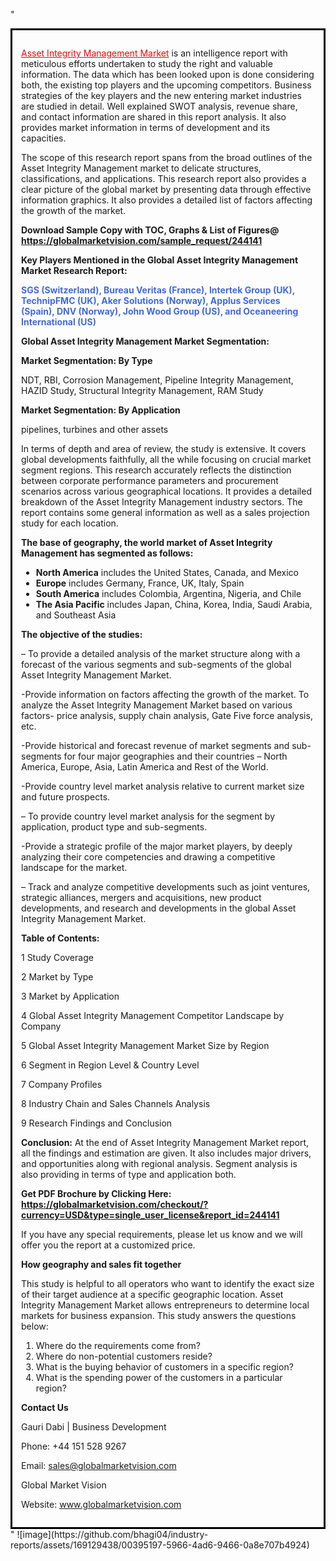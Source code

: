 "<div style='border: 3px solid black; padding: 1em;'>

<a style='color: #ff0000;' href='https://globalmarketvision.com/reports/global-asset-integrity-management-market/244141'>Asset Integrity Management Market</a> is an intelligence report with meticulous efforts undertaken to study the right and valuable information. The data which has been looked upon is done considering both, the existing top players and the upcoming competitors. Business strategies of the key players and the new entering market industries are studied in detail. Well explained SWOT analysis, revenue share, and contact information are shared in this report analysis. It also provides market information in terms of development and its capacities.

The scope of this research report spans from the broad outlines of the Asset Integrity Management market to delicate structures, classifications, and applications. This research report also provides a clear picture of the global market by presenting data through effective information graphics. It also provides a detailed list of factors affecting the growth of the market.

<strong>Download Sample Copy with TOC, Graphs &amp; List of Figures</strong><strong>@ </strong><strong><a style='color: #ff0000;' href='https://globalmarketvision.com/sample_request/244141?utm_source=linkedinPulse&utm_medium=Bhagyashree&utm_campaign=Bhagyashree'><strong>https://globalmarketvision.com/sample_request/244141</strong></a></strong>

<strong>Key Players Mentioned in the Global Asset Integrity Management Market Research Report:</strong>

<strong style='color: #4169e1;'>SGS (Switzerland), Bureau Veritas (France), Intertek Group (UK), TechnipFMC (UK), Aker Solutions (Norway), Applus Services (Spain), DNV (Norway), John Wood Group (US), and Oceaneering International (US)</strong>

<strong>Global Asset Integrity Management Market Segmentation:</strong>

<strong>Market Segmentation: By Type</strong>

NDT, RBI, Corrosion Management, Pipeline Integrity Management, HAZID Study, Structural Integrity Management, RAM Study

<strong>Market Segmentation: By Application</strong>

pipelines, turbines and other assets

In terms of depth and area of review, the study is extensive. It covers global developments faithfully, all the while focusing on crucial market segment regions. This research accurately reflects the distinction between corporate performance parameters and procurement scenarios across various geographical locations. It provides a detailed breakdown of the Asset Integrity Management industry sectors. The report contains some general information as well as a sales projection study for each location.

<strong>The base of geography, the world market of Asset Integrity Management has segmented as follows:</strong>
<ul>
  <li><strong>North America</strong> includes the United States, Canada, and Mexico</li>
  <li><strong>Europe</strong> includes Germany, France, UK, Italy, Spain</li>
  <li><strong>South America</strong> includes Colombia, Argentina, Nigeria, and Chile</li>
  <li><strong>The Asia Pacific</strong> includes Japan, China, Korea, India, Saudi Arabia, and Southeast Asia</li>
</ul>
<strong>The objective of the studies: </strong>

– To provide a detailed analysis of the market structure along with a forecast of the various segments and sub-segments of the global Asset Integrity Management Market.

-Provide information on factors affecting the growth of the market. To analyze the Asset Integrity Management Market based on various factors- price analysis, supply chain analysis, Gate Five force analysis, etc.

-Provide historical and forecast revenue of market segments and sub-segments for four major geographies and their countries – North America, Europe, Asia, Latin America and Rest of the World.

-Provide country level market analysis relative to current market size and future prospects.

– To provide country level market analysis for the segment by application, product type and sub-segments.

-Provide a strategic profile of the major market players, by deeply analyzing their core competencies and drawing a competitive landscape for the market.

– Track and analyze competitive developments such as joint ventures, strategic alliances, mergers and acquisitions, new product developments, and research and developments in the global Asset Integrity Management Market.

<strong>Table of Contents:</strong>

1 Study Coverage

2 Market by Type

3 Market by Application

4 Global Asset Integrity Management Competitor Landscape by Company

5 Global Asset Integrity Management Market Size by Region

6 Segment in Region Level &amp; Country Level

7 Company Profiles

8 Industry Chain and Sales Channels Analysis

9 Research Findings and Conclusion

<strong>Conclusion:</strong> At the end of Asset Integrity Management Market report, all the findings and estimation are given. It also includes major drivers, and opportunities along with regional analysis. Segment analysis is also providing in terms of type and application both.

<strong>Get PDF Brochure by Clicking Here:</strong> <strong><strong><a style='color: #ff0000;' href='https://globalmarketvision.com/checkout/?currency=USD&type=single_user_license&report_id=244141?utm_source=linkedinPulse&utm_medium=Bhagyashree&utm_campaign=Bhagyashree'>https://globalmarketvision.com/checkout/?currency=USD&type=single_user_license&report_id=244141</a></strong>
</strong>

If you have any special requirements, please let us know and we will offer you the report at a customized price.

<strong>How geography and sales fit together</strong>

This study is helpful to all operators who want to identify the exact size of their target audience at a specific geographic location. Asset Integrity Management Market allows entrepreneurs to determine local markets for business expansion. This study answers the questions below:
<ol>
  <li>Where do the requirements come from?</li>
  <li>Where do non-potential customers reside?</li>
  <li>What is the buying behavior of customers in a specific region?</li>
  <li>What is the spending power of the customers in a particular region?</li>
</ol>
<strong>Contact Us</strong>

Gauri Dabi | Business Development

Phone: +44 151 528 9267

Email: <a href='mailto:sales@globalmarketvision.com'>sales@globalmarketvision.com</a>

Global Market Vision

Website: <a href='http://www.globalmarketvision.com/'>www.globalmarketvision.com</a>

</div>"
![image](https://github.com/bhagi04/industry-reports/assets/169129438/00395197-5966-4ad6-9466-0a8e707b4924)
